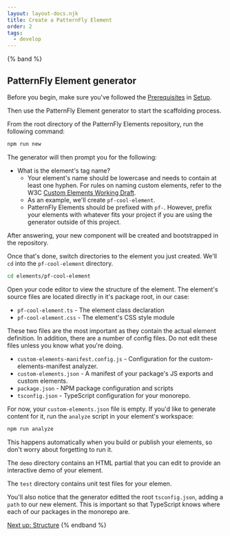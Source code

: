 ```yaml
---
layout: layout-docs.njk
title: Create a PatternFly Element
order: 2
tags:
  - develop
---
```


{% band %}

  ## PatternFly Element generator

  Before you begin, make sure you've followed the 
  [Prerequisites](/docs/develop/setup#prerequisites) in 
  [Setup](/docs/develop/setup).

  Then use the PatternFly Element generator to start the scaffolding process. 
  
  From the root directory of the PatternFly Elements  repository, run the following 
  command:

  ```bash
  npm run new
  ```

  The generator will then prompt you for the following:

  * What is the element's tag name?
    * Your element's name should be lowercase and needs to contain at least 
      one hyphen. For rules on naming custom elements, refer to the W3C 
      [Custom Elements Working Draft](https://html.spec.whatwg.org/multipage/custom-elements.html#valid-custom-element-name).
    * As an example, we'll create `pf-cool-element`.  
    * PatternFly Elements should be prefixed with `pf-`. However, prefix your 
      elements with whatever fits your project if you are using the generator outside of this project.

  After answering, your new component will be created and bootstrapped in the repository.

  Once that's done, switch directories to the element you just created. We'll 
  `cd` into the `pf-cool-element` directory.

  ```bash
  cd elements/pf-cool-element
  ```

  Open your code editor to view the structure of the element.
  The element's source files are located directly in it's package root, in our 
  case:

  * `pf-cool-element.ts` - The element class declaration
  * `pf-cool-element.css` - The element's CSS style module

  These two files are the most important as they contain the actual element 
  definition. In addition, there are a number of config files. Do not edit these files 
  unless you know what you're doing.

  * `custom-elements-manifest.config.js` - Configuration for the 
      custom-elements-manifest analyzer.
  * `custom-elements.json` - A manifest of your package's JS exports and 
      custom elements.
  * `package.json` - NPM package configuration and scripts
  * `tsconfig.json` - TypeScript configuration for your monorepo.

  For now, your `custom-elements.json` file is empty. If you'd like to generate 
  content for it, run the `analyze` script in your element's workspace:

  ```bash
  npm run analyze
  ```

  This happens automatically when you build or publish your elements, so don't 
  worry about forgetting to run it.

  The `demo` directory contains an HTML partial that you can edit to provide an 
  interactive demo of your element.

  The `test` directory contains unit test files for your elemen.

  You'll also notice that the generator editted the root `tsconfig.json`, adding 
  a `path` to our new element.
  This is important so that TypeScript knows where each of our packages in the 
  monorepo are.

  <a class="cta" href="../structure">Next up: Structure</a>
{% endband %}
